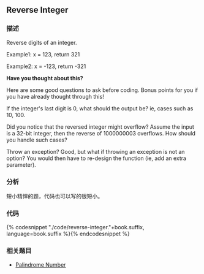 ## Reverse Integer


### 描述

Reverse digits of an integer.

Example1: x = 123, return 321

Example2: x = -123, return -321


**Have you thought about this?**

Here are some good questions to ask before coding. Bonus points for you if you have already thought through this!

If the integer's last digit is 0, what should the output be? ie, cases such as 10, 100.

Did you notice that the reversed integer might overflow? Assume the input is a 32-bit integer, then the reverse of 1000000003 overflows. How should you handle such cases?

Throw an exception? Good, but what if throwing an exception is not an option? You would then have to re-design the function (ie, add an extra parameter).


### 分析

短小精悍的题，代码也可以写的很短小。


### 代码

{% codesnippet "./code/reverse-integer."+book.suffix, language=book.suffix %}{% endcodesnippet %}


### 相关题目

* [Palindrome Number](palindrome-number.md)
